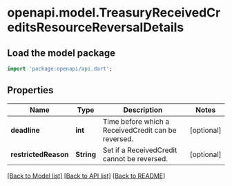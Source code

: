 # openapi.model.TreasuryReceivedCreditsResourceReversalDetails

## Load the model package
```dart
import 'package:openapi/api.dart';
```

## Properties
Name | Type | Description | Notes
------------ | ------------- | ------------- | -------------
**deadline** | **int** | Time before which a ReceivedCredit can be reversed. | [optional] 
**restrictedReason** | **String** | Set if a ReceivedCredit cannot be reversed. | [optional] 

[[Back to Model list]](../README.md#documentation-for-models) [[Back to API list]](../README.md#documentation-for-api-endpoints) [[Back to README]](../README.md)


